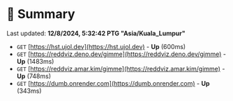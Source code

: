 # 📖 Summary
Last updated: **12/8/2024, 5:32:42 PTG "Asia/Kuala_Lumpur"**

- `GET` [https://hst.ujol.dev](https://hst.ujol.dev) - **Up** (600ms)
- `GET` [https://reddviz.deno.dev/gimme](https://reddviz.deno.dev/gimme) - **Up** (1483ms)
- `GET` [https://reddviz.amar.kim/gimme](https://reddviz.amar.kim/gimme) - **Up** (748ms)
- `GET` [https://dumb.onrender.com](https://dumb.onrender.com) - **Up** (343ms)
